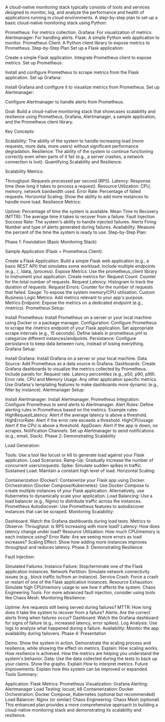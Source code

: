 A cloud-native monitoring stack typically consists of tools and services designed to monitor, log, and analyze the performance and health of applications running in cloud environments. A step-by-step plan to set up a basic cloud-native monitoring stack using Python:

Prometheus: For metrics collection.
Grafana: For visualization of metrics.
Alertmanager: For handling alerts.
Flask: A simple Python web application to monitor.
Prometheus Client: A Python client library to expose metrics to Prometheus.
Step-by-Step Plan
Set up a Flask application:

Create a simple Flask application.
Integrate Prometheus client to expose metrics.
Set up Prometheus:

Install and configure Prometheus to scrape metrics from the Flask application.
Set up Grafana:

Install Grafana and configure it to visualize metrics from Prometheus.
Set up Alertmanager:

Configure Alertmanager to handle alerts from Prometheus.

Goal: Build a cloud-native monitoring stack that showcases scalability and resilience using Prometheus, Grafana, Alertmanager, a sample application, and the Prometheus client library.

Key Concepts:

Scalability: The ability of the system to handle increasing load (more requests, more data, more users) without significant performance degradation.
Resilience: The ability of the system to continue functioning correctly even when parts of it fail (e.g., a server crashes, a network connection is lost).
Quantifying Scalability and Resilience:

Scalability Metrics:

Throughput: Requests processed per second (RPS).
Latency: Response time (how long it takes to process a request).
Resource Utilization: CPU, memory, network bandwidth used.
Error Rate: Percentage of failed requests.
Horizontal Scaling: Show the ability to add more instances to handle more load.
Resilience Metrics:

Uptime: Percentage of time the system is available.
Mean Time to Recovery (MTTR): The average time it takes to recover from a failure.
Fault Injection Success Rate: The system's ability to handle injected failures.
Alerts Firing: Number and type of alerts generated during failures.
Availability: Measure the percent of the time the system is ready to use.
Step-by-Step Plan:

Phase 1: Foundation (Basic Monitoring Stack)

Sample Application (Flask + Prometheus Client):

Create a Flask Application:
Build a simple Flask web application (e.g., a basic REST API) that simulates some workload.
Include multiple endpoints (e.g., /, /data, /process).
Expose Metrics:
Use the prometheus_client library to instrument your application.
Create metrics for:
Request Count: Counter for the total number of requests.
Request Latency: Histogram to track the duration of requests.
Request Errors: Counter for the number of requests that failed.
Gauge: To expose the system memory/CPU utilisation.
Custom Business Logic Metrics: Add metrics relevant to your app's purpose.
Metrics Endpoint:
Expose the metrics on a dedicated endpoint (e.g., /metrics).
Prometheus Setup:

Install Prometheus: Install Prometheus on a server or your local machine using Docker or a package manager.
Configuration:
Configure Prometheus to scrape the /metrics endpoint of your Flask application.
Set appropriate scrape intervals (e.g., 15 seconds).
Define labels in prometheus.yml to categorize different instances/endpoints.
Persistance: Configure persistance to keep data between runs, instead of losing everything.
Grafana Setup:

Install Grafana: Install Grafana on a server or your local machine.
Data Source: Add Prometheus as a data source in Grafana.
Dashboards:
Create Grafana dashboards to visualize the metrics collected by Prometheus.
Include panels for:
Request rate.
Latency percentiles (e.g., p50, p90, p99).
Error rate.
CPU and Memory Usage.
Any other application specific metrics.
Use Grafana's templating features to make dashboards more dynamic (e.g., filter by instance).
Alertmanager Setup:

Install Alertmanager: Install Alertmanager.
Prometheus Integration: Configure Prometheus to send alerts to Alertmanager.
Alert Rules:
Define alerting rules in Prometheus based on the metrics.
Example rules:
HighRequestLatency: Alert if the average latency is above a threshold.
HighErrorRate: Alert if the error rate exceeds a threshold.
HighCPUusage: Alert if the CPU is above a threshold.
AppDown: Alert if the app is down, no scrapes.
Notification Channels: Set up Alertmanager to send notifications (e.g., email, Slack).
Phase 2: Demonstrating Scalability

Load Generation:

Tools: Use a tool like locust or k6 to generate load against your Flask application.
Load Scenarios:
Ramp-Up: Gradually increase the number of concurrent users/requests.
Spike: Simulate sudden spikes in traffic.
Sustained Load: Maintain a constant high level of load.
Horizontal Scaling:

Containerization (Docker): Containerize your Flask app using Docker.
Orchestration (Docker Compose/Kubernetes):
Use Docker Compose to create multiple instances of your Flask application.
Alternatively, use Kubernetes to dynamically scale your application.
Load Balancing: Use a load balancer (e.g., Nginx) to distribute traffic across the instances.
Prometheus Autodiscover: Use Prometheus features to autodiscover instances that can be scraped.
Monitoring Scalability:

Dashboard: Watch the Grafana dashboards during load tests.
Metrics to Observe:
Throughput: Is RPS increasing with more load?
Latency: How does latency change under load?
Resource Utilization: How much CPU/memory is each instance using?
Error Rate: Are we seeing more errors as load increases?
Scaling Effect: Show how adding more instances improves throughput and reduces latency.
Phase 3: Demonstrating Resilience

Fault Injection:

Simulated Failures:
Instance Failure: Stop/terminate one of the Flask application instances.
Network Partition: Simulate network connectivity issues (e.g., block traffic to/from an instance).
Service Crash: Force a crash or restart of one of the Flask application instances.
Resource Exhaustion: Simulate high CPU/memory usage to see how it affects the system.
Chaos Engineering Tools: For more advanced fault injection, consider using tools like Chaos Mesh.
Monitoring Resilience:

Uptime: Are requests still being served during failures?
MTTR: How long does it take the system to recover from a failure?
Alerts: Are the correct alerts firing when failures occur?
Dashboard: Watch the Grafana dashboard for signs of failure (e.g., increased latency, error spikes).
Log Analysis: Use logs to analyze what happened during a failure.
Availability: Monitor the app availability during failovers.
Phase 4: Presentation

Demo: Show the system in action. Demonstrate the scaling process and resilience, while showing the effect on metrics.
Explain:
How scaling works.
How resilience is achieved.
How the metrics are helping you understand the system's behavior.
Data: Use the data collected during the tests to back up your claims. Show the graphs.
Explain How to interpret metrics.
Future improvements: Explain how this system can be improved or expanded.
Tools Summary:

Application: Flask
Metrics: Prometheus
Visualization: Grafana
Alerting: Alertmanager
Load Testing: locust, k6
Containerization: Docker
Orchestration: Docker Compose, Kubernetes (optional but recommended)
Load Balancer: Nginx (or similar)
Chaos Engineering: Chaos Mesh (optional)
This enhanced plan provides a more comprehensive approach to building a cloud-native monitoring stack and demonstrating its scalability and resilience.